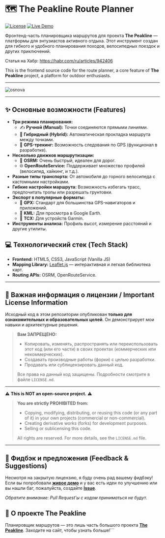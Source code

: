 # 🗺️ The Peakline Route Planner

[![License](https://img.shields.io/badge/License-Proprietary-red.svg)](https://github.com/CyberScoper/peakline-route-planner/blob/main/LICENSE)
[![Live Demo](https://img.shields.io/badge/Live_Demo-Online-brightgreen.svg)](https://www.thepeakline.com/route-planner)

Фронтенд-часть планировщика маршрутов для проекта **The Peakline** — платформы для энтузиастов активного отдыха. Этот инструмент создан для гибкого и удобного планирования походов, велосипедных поездок и других приключений.

Статья на Хабр: https://habr.com/ru/articles/942406

This is the frontend source code for the route planner, a core feature of **The Peakline** project, a platform for outdoor enthusiasts.

---

![osnova](https://github.com/user-attachments/assets/4bfa4484-bc46-4c57-9ad0-026b9a5038c5)

---

## ✨ Основные возможности (Features)

*   **Три режима планирования:**
    *   ✍️ **Ручной (Manual):** Точки соединяются прямыми линиями.
    *   🚗 **Гибридный (Hybrid):** Автоматическая прокладка маршрута между точками.
    *   📍 **GPS-трекинг:** Возможность следования по GPS (функционал в разработке).
*   **Несколько движков маршрутизации:**
    *   🚀 **OSRM:** Очень быстрый, идеален для дорог.
    *   🌐 **OpenRouteService:** Поддерживает множество профилей (велосипед, хайкинг, и т.д.).
*   **Разные типы транспорта:** От автомобиля до горного велосипеда с кастомными настройками.
*   **Гибкие настройки маршрута:** Возможность избегать трасс, предпочитать тропы или разрешать грунтовки.
*   **Экспорт в популярные форматы:**
    *   💾 **GPX:** Стандарт для большинства GPS-навигаторов и приложений.
    *   💾 **KML:** Для просмотра в Google Earth.
    *   💾 **TCX:** Для устройств Garmin.
*   **Инструменты анализа:** Профиль высот, измерение расстояний и другие утилиты.

## 💻 Технологический стек (Tech Stack)

*   **Frontend:** HTML5, CSS3, JavaScript (Vanilla JS)
*   **Mapping Library:** [Leaflet.js](https://leafletjs.com/) — интерактивная и легкая библиотека карт.
*   **Routing APIs:** OSRM, OpenRouteService.

---

## 📜 **Важная информация о лицензии / Important License Information**

Исходный код в этом репозитории опубликован **только для ознакомительных и образовательных целей**. Он демонстрирует мои навыки и архитектурные решения.

> **Вам ЗАПРЕЩЕНО:**
> *   Копировать, изменять, распространять или переиспользовать этот код (или его части) в своих проектах (коммерческих или некоммерческих).
> *   Создавать производные работы (форки) с целью разработки.
> *   Продавать или сублицензировать данный код.
>
> Все права на данный код защищены. Подробности смотрите в файле `LICENSE.md`.

---

⚠️ **This is NOT an open-source project.** ⚠️

> **You are strictly PROHIBITED from:**
> *   Copying, modifying, distributing, or reusing this code (or any part of it) in your own projects (commercial or non-commercial).
> *   Creating derivative works (forks) for development purposes.
> *   Selling or sublicensing this code.
>
> All rights are reserved. For more details, see the `LICENSE.md` file.

---

## 💬 Фидбэк и предложения (Feedback & Suggestions)

Несмотря на закрытую лицензию, я буду очень рад вашему фидбэку! Если вы попробовали **[живое демо](https://www.thepeakline.com/route-planner)** и у вас есть идеи по улучшению или вы нашли баг, пожалуйста, создайте **[Issue](https://github.com/CyberScoper/peakline-route-planner/issues)**.

*Обратите внимание: Pull Request'ы с кодом приниматься не будут.*

## 🌲 О проекте The Peakline

Планировщик маршрутов — это лишь часть большого проекта **[The Peakline](https://www.thepeakline.com/)**. Заходите на сайт, чтобы узнать больше!```
